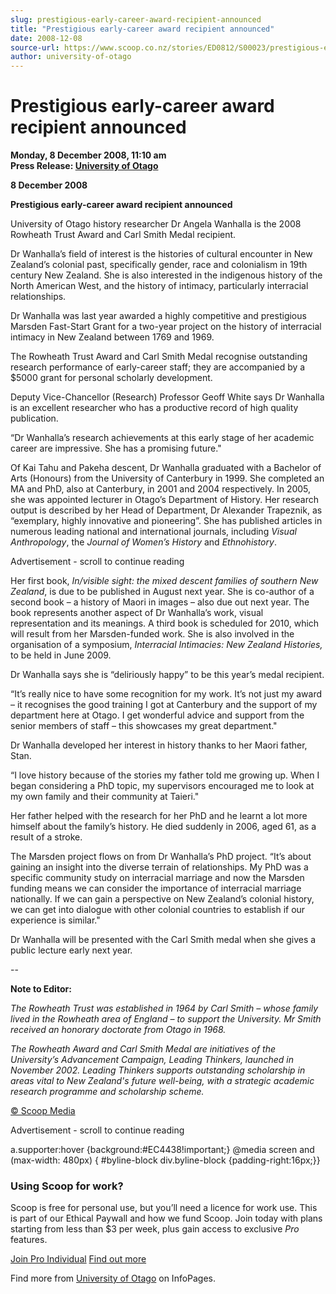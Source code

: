 ```yaml
---
slug: prestigious-early-career-award-recipient-announced
title: "Prestigious early-career award recipient announced"
date: 2008-12-08
source-url: https://www.scoop.co.nz/stories/ED0812/S00023/prestigious-early-career-award-recipient-announced.htm
author: university-of-otago
---
```

Prestigious early-career award recipient announced
==================================================

**Monday, 8 December 2008, 11:10 am**  
**Press Release: [University of Otago](https://info.scoop.co.nz/University_of_Otago)**

**8 December 2008**

**Prestigious early-career award recipient announced**

University of Otago history researcher Dr Angela Wanhalla is the 2008 Rowheath Trust Award and Carl Smith Medal recipient.

Dr Wanhalla’s field of interest is the histories of cultural encounter in New Zealand’s colonial past, specifically gender, race and colonialism in 19th century New Zealand. She is also interested in the indigenous history of the North American West, and the history of intimacy, particularly interracial relationships.

Dr Wanhalla was last year awarded a highly competitive and prestigious Marsden Fast-Start Grant for a two-year project on the history of interracial intimacy in New Zealand between 1769 and 1969.

The Rowheath Trust Award and Carl Smith Medal recognise outstanding research performance of early-career staff; they are accompanied by a $5000 grant for personal scholarly development.

Deputy Vice-Chancellor (Research) Professor Geoff White says Dr Wanhalla is an excellent researcher who has a productive record of high quality publication.

“Dr Wanhalla’s research achievements at this early stage of her academic career are impressive. She has a promising future."

Of Kai Tahu and Pakeha descent, Dr Wanhalla graduated with a Bachelor of Arts (Honours) from the University of Canterbury in 1999. She completed an MA and PhD, also at Canterbury, in 2001 and 2004 respectively. In 2005, she was appointed lecturer in Otago’s Department of History. Her research output is described by her Head of Department, Dr Alexander Trapeznik, as “exemplary, highly innovative and pioneering”. She has published articles in numerous leading national and international journals, including _Visual Anthropology_, the _Journal of Women’s History_ and _Ethnohistory_.

Advertisement - scroll to continue reading





Her first book, _In/visible sight: the mixed descent families of southern New Zealand_, is due to be published in August next year. She is co-author of a second book – a history of Maori in images – also due out next year. The book represents another aspect of Dr Wanhalla’s work, visual representation and its meanings. A third book is scheduled for 2010, which will result from her Marsden-funded work. She is also involved in the organisation of a symposium, _Interracial Intimacies: New Zealand Histories,_ to be held in June 2009.

Dr Wanhalla says she is “deliriously happy” to be this year’s medal recipient.

“It’s really nice to have some recognition for my work. It’s not just my award – it recognises the good training I got at Canterbury and the support of my department here at Otago. I get wonderful advice and support from the senior members of staff – this showcases my great department."

Dr Wanhalla developed her interest in history thanks to her Maori father, Stan.

“I love history because of the stories my father told me growing up. When I began considering a PhD topic, my supervisors encouraged me to look at my own family and their community at Taieri."

Her father helped with the research for her PhD and he learnt a lot more himself about the family’s history. He died suddenly in 2006, aged 61, as a result of a stroke.

The Marsden project flows on from Dr Wanhalla’s PhD project. “It’s about gaining an insight into the diverse terrain of relationships. My PhD was a specific community study on interracial marriage and now the Marsden funding means we can consider the importance of interracial marriage nationally. If we can gain a perspective on New Zealand’s colonial history, we can get into dialogue with other colonial countries to establish if our experience is similar."

Dr Wanhalla will be presented with the Carl Smith medal when she gives a public lecture early next year.

\--

**Note to Editor:**

_The Rowheath Trust was established in 1964 by Carl Smith – whose family lived in the Rowheath area of England – to support the University. Mr Smith received an honorary doctorate from Otago in 1968._

_The Rowheath Award and Carl Smith Medal are initiatives of the University’s Advancement Campaign, Leading Thinkers, launched in November 2002. Leading Thinkers supports outstanding scholarship in areas vital to New Zealand's future well-being, with a strategic academic research programme and scholarship scheme._  

[© Scoop Media](http://www.scoop.co.nz/about/terms.html)  

Advertisement - scroll to continue reading



a.supporter:hover {background:#EC4438!important;} @media screen and (max-width: 480px) { #byline-block div.byline-block {padding-right:16px;}}

### Using Scoop for work?

Scoop is free for personal use, but you’ll need a licence for work use. This is part of our Ethical Paywall and how we fund Scoop. Join today with plans starting from less than $3 per week, plus gain access to exclusive _Pro_ features.  
  
[Join Pro Individual](https://pro.scoop.co.nz/Individual/?from=ProIn24) [Find out more](https://pro.scoop.co.nz/using-scoop-for-work/?from=ProIn24)

Find more from [University of Otago](https://info.scoop.co.nz/University_of_Otago) on InfoPages.